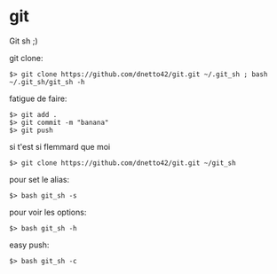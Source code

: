 # git
Git sh ;)

git clone:

	$> git clone https://github.com/dnetto42/git.git ~/.git_sh ; bash ~/.git_sh/git_sh -h

fatigue de faire:
	
	$> git add . 
	$> git commit -m "banana" 
	$> git push 


si t'est si flemmard que moi
	
	$> git clone https://github.com/dnetto42/git.git ~/git_sh

pour set le alias:

	$> bash git_sh -s 


pour voir les options:
	
	$> bash git_sh -h


easy push:
  
  	$> bash git_sh -c
